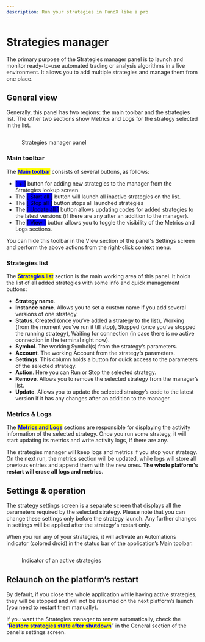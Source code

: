 ```yaml
---
description: Run your strategies in FundX like a pro
---
```


# Strategies manager

The primary purpose of the Strategies manager panel is to launch and monitor ready-to-use automated trading or analysis algorithms in a live environment. It allows you to add multiple strategies and manage them from one place.

## General view

Generally, this panel has two regions: the main toolbar and the strategies list. The other two sections show Metrics and Logs for the strategy selected in the list.

<figure><img src="../.gitbook/assets/strategies-manager.png" alt=""><figcaption><p>Strategies manager panel</p></figcaption></figure>

### Main toolbar

The <mark style="color:blue;">**Main toolbar**</mark> consists of several buttons, as follows:

* <mark style="background-color:blue;">\[ + ]</mark> button for adding new strategies to the manager from the Strategies lookup screen.
* The <mark style="background-color:blue;">\[ Start all ]</mark> button will launch all inactive strategies on the list.
* The <mark style="background-color:blue;">\[ Stop all ]</mark> button stops all launched strategies
* The <mark style="background-color:blue;">\[ Update all ]</mark> button allows updating codes for added strategies to the latest versions (if there are any after an addition to the manager).
* The <mark style="background-color:blue;">\[ View ]</mark> button allows you to toggle the visibility of the Metrics and Logs sections.

You can hide this toolbar in the View section of the panel's Settings screen and perform the above actions from the right-click context menu.

### Strategies list

The <mark style="color:blue;">**Strategies list**</mark> section is the main working area of this panel. It holds the list of all added strategies with some info and quick management buttons:

* **Strategy name**.
* **Instance name**. Allows you to set a custom name if you add several versions of one strategy.
* **Status**. Created (once you’ve added a strategy to the list), Working (from the moment you’ve run it till stop), Stopped (once you’ve stopped the running strategy), Waiting for connection (in case there is no active connection in the terminal right now).
* **Symbol**. The working Symbol(s) from the strategy’s parameters.
* **Account**. The working Account from the strategy’s parameters.
* **Settings**. This column holds a button for quick access to the parameters of the selected strategy.
* **Action**. Here you can Run or Stop the selected strategy.
* **Remove**. Allows you to remove the selected strategy from the manager’s list.
* **Update**. Allows you to update the selected strategy’s code to the latest version if it has any changes after an addition to the manager.

### Metrics & Logs

The <mark style="color:blue;">**Metrics and Logs**</mark> sections are responsible for displaying the activity information of the selected strategy. Once you run some strategy, it will start updating its metrics and write activity logs, if there are any.&#x20;

The strategies manager will keep logs and metrics if you stop your strategy. On the next run, the metrics section will be updated, while logs will store all previous entries and append them with the new ones. **The whole platform's restart will erase all logs and metrics.**

## Settings & operation

The strategy settings screen is a separate screen that displays all the parameters required by the selected strategy. Please note that you can change these settings only before the strategy launch. Any further changes in settings will be applied after the strategy's restart only.

When you run any of your strategies, it will activate an Automations indicator (colored droid) in the status bar of the application’s Main toolbar.

<figure><img src="../.gitbook/assets/strategies-indicator (2).png" alt=""><figcaption><p>Indicator of an active strategies</p></figcaption></figure>

## Relaunch on the platform’s restart

By default, if you close the whole application while having active strategies, they will be stopped and will not be resumed on the next platform’s launch (you need to restart them manually).&#x20;

If you want the Strategies manager to renew automatically, check the “<mark style="color:blue;">**Restore strategies state after shutdown**</mark>” in the General section of the panel’s settings screen.
